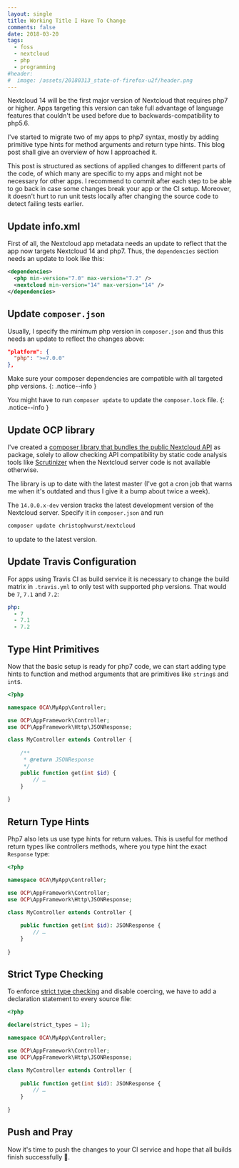 ```yaml
---
layout: single
title: Working Title I Have To Change
comments: false
date: 2018-03-20
tags:
  - foss
  - nextcloud
  - php
  - programming
#header:
#  image: /assets/20180313_state-of-firefox-u2f/header.png
---
```


Nextcloud 14 will be the first major version of Nextcloud that requires php7
or higher. Apps targeting this version can take full advantage of language
features that couldn't be used before due to backwards-compatibility to php5.6.


I've started to migrate two of my apps to php7 syntax, mostly by adding
primitive type hints for method arguments and return type hints. This blog post
shall give an overview of how I approached it.


This post is structured as sections of applied changes to different parts of
the code, of which many are specific to my apps and might not be necessary for
other apps. I recommend to commit after each step to be able to go back in case
some changes break your app or the CI setup. Moreover, it doesn't hurt to run
unit tests locally after changing the source code to detect failing tests
earlier.

## Update info.xml

First of all, the Nextcloud app metadata needs an update to reflect that the
app now targets Nextcloud 14 and php7. Thus, the `dependencies` section needs
an update to look like this:

```xml
<dependencies>
  <php min-version="7.0" max-version="7.2" />
  <nextcloud min-version="14" max-version="14" />
</dependencies>
```

## Update `composer.json`

Usually, I specify the minimum php version in `composer.json` and thus this
needs an update to reflect the changes above:
```json
"platform": {
  "php": ">=7.0.0"
},
```

Make sure your composer dependencies are compatible with all targeted php
versions.
{: .notice--info }

You might have to run `composer update` to update the `composer.lock` file.
{: .notice--info }

## Update OCP library

I've created a [composer library that bundles the public Nextcloud API](/2017/09/26/nextcloud-app-api-check.html)
as package, solely to allow checking API compatibility by static code analysis
tools like [Scrutinizer](https://scrutinizer-ci.com/) when the Nextcloud server
code is not available otherwise.


The library is up to date with the latest master (I've got a cron job that
warns me when it's outdated and thus I give it a bump about twice a week).


The `14.0.0.x-dev` version tracks the latest development version of the
Nextcloud server. Specify it in `composer.json` and run
```bash
composer update christophwurst/nextcloud
```
to update to the latest version.


## Update Travis Configuration

For apps using Travis CI as build service it is necessary to change the build
matrix in `.travis.yml` to only test with supported php versions. That would be
`7`, `7.1` and `7.2`:
```yml
php:
  - 7
  - 7.1
  - 7.2
```

## Type Hint Primitives

Now that the basic setup is ready for php7 code, we can start adding type hints
to function and method arguments that are primitives like `string`s and `int`s.

```php
<?php

namespace OCA\MyApp\Controller;

use OCP\AppFramework\Controller;
use OCP\AppFramework\Http\JSONResponse;

class MyController extends Controller {
	
	/**
	 * @return JSONResponse
	 */
	public function get(int $id) {
		// …
	}
	
}

```

## Return Type Hints

Php7 also lets us use type hints for return values. This is useful for method
return types like controllers methods, where you type hint the exact `Response`
type:

```php
<?php

namespace OCA\MyApp\Controller;

use OCP\AppFramework\Controller;
use OCP\AppFramework\Http\JSONResponse;

class MyController extends Controller {
	
	public function get(int $id): JSONResponse {
		// …
	}
	
}

```

## Strict Type Checking

To enforce [strict type checking](http://php.net/manual/en/functions.arguments.php#functions.arguments.type-declaration.strict)
and disable coercing, we have to add a declaration statement to every source
file:
```php
<?php

declare(strict_types = 1);

namespace OCA\MyApp\Controller;

use OCP\AppFramework\Controller;
use OCP\AppFramework\Http\JSONResponse;

class MyController extends Controller {
	
	public function get(int $id): JSONResponse {
		// …
	}
	
}
```

## Push and Pray

Now it's time to push the changes to your CI service and hope that all builds
finish successfully :robot:.

